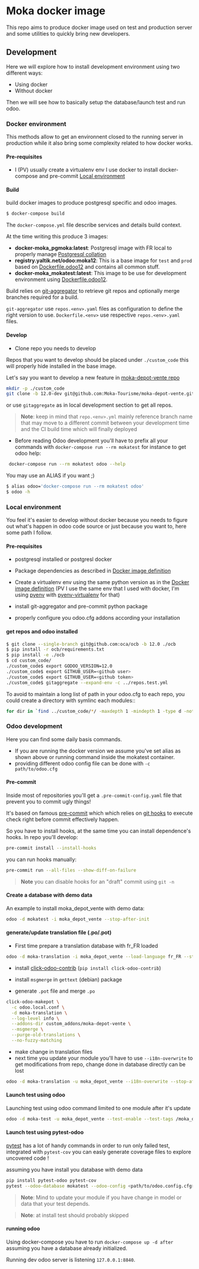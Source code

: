 # Moka docker image

This repo aims to produce docker image used on test
and production server and some utilities to quickly
bring new developers.


## Development

Here we will explore how to install development environment
using two different ways:

* Using docker
* Without docker

Then we will see how to basically setup the database/launch test
and run odoo.

### Docker environment

This methods allow to get an environnent closed
to the running server in production while
it also bring some complexity related to
how docker works.

#### Pre-requisites

* I (PV) usually create a virtualenv env I use docker
  to install docker-compose and pre-commit
  [Local environment](#Local%20environment)


#### Build

build docker images to produce postgresql specific and odoo
images.

```bash
$ docker-compose build
```

The `docker-compose.yml` file describe services and details
build context.

At the time writing this produce 3 images:

* **docker-moka_pgmoka:latest**: Postgresql image with FR local to
  properly manage [Postgresql collation](https://www.postgresql.org/docs/current/collation.html)
* **registry.yaltik.net/odoo:moka12**: This is a base image for `test` and
  `prod` based on [Dockerfile.odoo12](./Dockerfile.odoo12) and contains all common stuff.
* **docker-moka_mokatest:latest**: This image to be use for development environment using
  [Dockerfile.odoo12](./Dockerfile.test).

Build relies on [git-aggregator](https://pypi.org/project/git-aggregator/) to retrieve
git repos and optionally merge branches required for a build.

`git-aggregator` use `repos.<env>.yaml` files as configuration to
define the right version to use. `Dockerfile.<env>` use respective `repos.<env>.yaml`
files.

#### Develop

* Clone repo you needs to develop

Repos that you want to develop should be placed under `./custom_code`
this will properly hide installed in the base image.

Let's say you want to develop a new feature in [moka-depot-vente repo](
https://github.com/Moka-Tourisme/moka-depot-vente)

```bash
mkdir -p ./custom_code
git clone -b 12.0-dev git@github.com:Moka-Tourisme/moka-depot-vente.git ./custom_code/moka-depot-vente
```

or use `gitaggregate` as in local development section to get all repos.

> **Note**: keep in mind that `repo.<env>.yml` mainly reference branch name
> that may move to a different commit between
> your development time and the CI build time which will finally deployed

* Before reading Odoo development you'll have to prefix all your commands with
  ``docker-compose run --rm mokatest`` for instance to get odoo help:

```bash
 docker-compose run --rm mokatest odoo --help
```

You may use an ALIAS if you want ;)

```bash
$ alias odoo='docker-compose run --rm mokatest odoo'
$ odoo -h
```

### Local environment

You feel it's easier to develop without docker because
you needs to figure out what's happen in odoo code source
or just because you want to, here some path I follow.

#### Pre-requisites

* postgresql installed or postgresl docker

* Package dependencies as described in [Docker image definition](./Dockerfile.odoo12#L1)

* Create a virtualenv env using the same python version as
  in the [Docker image definition](./Dockerfile.odoo12#L1)
  (PV I use the same env that I used with docker, I'm using
  [pyenv](https://github.com/pyenv/pyenv) with 
  [pyenv-virtualenv](https://github.com/pyenv/pyenv-virtualenv)
  for that)

* install git-aggregator and pre-commit python package

* properly configure you odoo.cfg addons according your installation

#### get repos and odoo installed

```bash
$ git clone --single-branch git@github.com:oca/ocb -b 12.0 ./ocb
$ pip install -r ocb/requirements.txt
$ pip install -e ./ocb
$ cd custom_code/
./custom_code$ export GODOO_VERSION=12.0
./custom_code$ export GITHUB_USER=<github user>
./custom_code$ export GITHUB_USER=<github token>
./custom_code$ gitaggregate --expand-env -c ../repos.test.yml
```

To avoid to maintain a long list of path in your odoo.cfg to
each repo, you could create a directory with symlinc each modules::

```bash
for dir in `find ../custom_code/*/ -maxdepth 1 -mindepth 1 -type d -not -path "**github" -not -path "**.git" -not -path "**setup"`; do ln -s $dir; done
```


### Odoo development

Here you can find some daily basis commands.

* If you are running the docker version we assume you've set alias as shown above
  or running command inside the mokatest container.
* providing different odoo config file can be done with `-c path/to/odoo.cfg` 

#### Pre-commit

Inside most of repositories you'll get a ``.pre-commit-config.yaml``
file that prevent you to commit ugly things!

It's based on famous [pre-commit](https://pre-commit.com/) which
which relies on [git hooks](https://git-scm.com/docs/githooks)
to execute check right before commit effectively happen.

So you have to install hooks, at the same time you can install
dependence's hooks. In repo you'll develop:

```bash
pre-commit install --install-hooks
```

you can run hooks manually:

```bash
pre-commit run --all-files --show-diff-on-failure
```

> **Note** you can disable hooks for an "draft" commit using
> `git -n` 


#### Create a database with demo data

An example to install moka_depot_vente with demo data:

```bash
odoo -d mokatest -i moka_depot_vente --stop-after-init
```

#### generate/update translation file (.po/.pot)

* First time prepare a translation database with fr_FR loaded

```bash
odoo -d moka-translation -i moka_depot_vente --load-language fr_FR --stop-after-init
```

* install [click-odoo-contrib](https://pypi.org/project/click-odoo-contrib) (`pip install click-odoo-contrib`)
* install `msgmerge` in `gettext` (debian) package

* generate `.pot` file and merge `.po`

```bash
click-odoo-makepot \
  -c odoo.local.conf \
  -d moka-translation \
  --log-level info \
  --addons-dir custom_addons/moka-depot-vente \
  --msgmerge \
  --purge-old-translations \
  --no-fuzzy-matching
```

* make change in translation files
* next time you update your module you'll have to use ``--i18n-overwrite`` to
  get modifications from repo, change done in database directly can be lost 

```bash
odoo -d moka-translation -u moka_depot_vente --i18n-overwrite --stop-after-init
```

#### Launch test using odoo

Launching test using odoo command limited to one module after it's update

```bash
odoo -d moka-test -u moka_depot_vente --test-enable --test-tags /moka_depot_vente --stop-after-init
```


#### Launch test using pytest-odoo

[pytest](https://docs.pytest.org) has a lot of handy commands in order to run only
failed test, integrated with `pytest-cov` you can easly generate coverage files
to explore uncovered code !

assuming you have install you database with demo data

```bash
pip install pytest-odoo pytest-cov
pytest --odoo-database mokatest --odoo-config <path/to/odoo.config.cfg> [usual pytest args]
```

> **Note**: Mind to update your module if you have change in model or data that your test depends.

> **Note**: at install test should probably skipped

#### running odoo

Using docker-compose you have to run `docker-compose up -d after` assuming
you have a database already initialized.

Running dev odoo server is listening `127.0.0.1:8840`.

